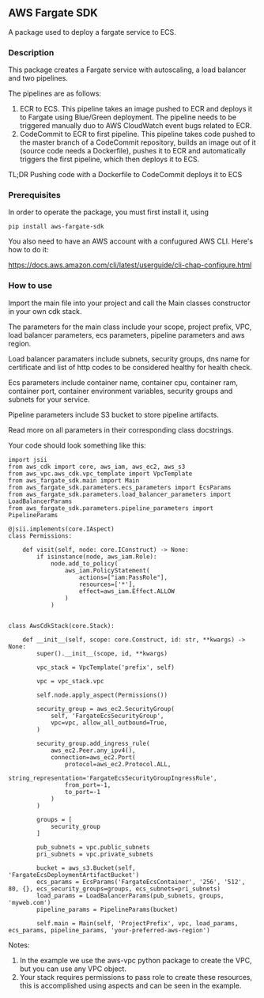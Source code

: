 ## AWS Fargate SDK
A package used to deploy a fargate service to ECS.

### Description

This package creates a Fargate service with autoscaling, a load balancer and two pipelines.

The pipelines are as follows:

1. ECR to ECS. This pipeline takes an image pushed to ECR and deploys it to Fargate using Blue/Green deployment.
The pipeline needs to be triggered manually duo to AWS CloudWatch event bugs related to ECR.
2. CodeCommit to ECR to first pipeline. This pipeline takes code pushed to the master branch of a CodeCommit repository, builds an image out of it (source code needs a Dockerfile), pushes it to ECR and automatically triggers the first pipeline, which then deploys it to ECS.

TL;DR Pushing code with a Dockerfile to CodeCommit deploys it to ECS

### Prerequisites

In order to operate the package, you must first install it, using
 
```pip install aws-fargate-sdk```

You also need to have an AWS account with a confugured AWS CLI. Here's how to do it:

https://docs.aws.amazon.com/cli/latest/userguide/cli-chap-configure.html

### How to use

Import the main file into your project and call the Main classes constructor in your own cdk stack.

The parameters for the main class include your scope, project prefix, VPC, load balancer parameters, ecs parameters, pipeline parameters and aws region.

Load balancer paramaters include subnets, security groups, dns name for certificate and list of http codes to be considered healthy for health check.

Ecs parameters include container name, container cpu, container ram, container port, container environment variables, security groups and subnets for your service.

Pipeline parameters include S3 bucket to store pipeline artifacts.

Read more on all parameters in their corresponding class docstrings.

Your code should look something like this:
```
import jsii
from aws_cdk import core, aws_iam, aws_ec2, aws_s3
from aws_vpc.aws_cdk.vpc_template import VpcTemplate
from aws_fargate_sdk.main import Main
from aws_fargate_sdk.parameters.ecs_parameters import EcsParams
from aws_fargate_sdk.parameters.load_balancer_parameters import LoadBalancerParams
from aws_fargate_sdk.parameters.pipeline_parameters import PipelineParams

@jsii.implements(core.IAspect)
class Permissions:

    def visit(self, node: core.IConstruct) -> None:
        if isinstance(node, aws_iam.Role):
            node.add_to_policy(
                aws_iam.PolicyStatement(
                    actions=["iam:PassRole"],
                    resources=['*'],
                    effect=aws_iam.Effect.ALLOW
                )
            )


class AwsCdkStack(core.Stack):

    def __init__(self, scope: core.Construct, id: str, **kwargs) -> None:
        super().__init__(scope, id, **kwargs)

        vpc_stack = VpcTemplate('prefix', self)

        vpc = vpc_stack.vpc

        self.node.apply_aspect(Permissions())

        security_group = aws_ec2.SecurityGroup(
            self, 'FargateEcsSecurityGroup',
            vpc=vpc, allow_all_outbound=True,
        )

        security_group.add_ingress_rule(
            aws_ec2.Peer.any_ipv4(),
            connection=aws_ec2.Port(
                protocol=aws_ec2.Protocol.ALL,
                string_representation='FargateEcsSecurityGroupIngressRule',
                from_port=-1,
                to_port=-1
            )
        )

        groups = [
            security_group
        ]

        pub_subnets = vpc.public_subnets
        pri_subnets = vpc.private_subnets

        bucket = aws_s3.Bucket(self, 'FargateEcsDeploymentArtifactBucket')
        ecs_params = EcsParams('FargateEcsContainer', '256', '512', 80, {}, ecs_security_groups=groups, ecs_subnets=pri_subnets)
        load_params = LoadBalancerParams(pub_subnets, groups, 'myweb.com')
        pipeline_params = PipelineParams(bucket)

        self.main = Main(self, 'ProjectPrefix', vpc, load_params, ecs_params, pipeline_params, 'your-preferred-aws-region')
```
Notes:
1. In the example we use the aws-vpc python package to create the VPC, but you can use any VPC object.
2. Your stack requires permissions to pass role to create these resources, this is accomplished using aspects and can be seen in the example.
